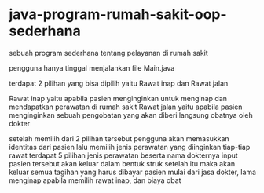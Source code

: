 # java-program-rumah-sakit-oop-sederhana
sebuah program sederhana tentang pelayanan di rumah sakit

pengguna hanya tinggal menjalankan file Main.java

terdapat 2 pilihan yang bisa dipilih yaitu Rawat inap dan Rawat jalan

Rawat inap yaitu apabila pasien menginginkan untuk menginap dan mendapatkan perawatan di rumah sakit
Rawat jalan yaitu apabila pasien menginginkan sebuah pengobatan yang akan diberi langsung obatnya oleh dokter

setelah memilih dari 2 pilihan tersebut pengguna akan memasukkan identitas dari pasien lalu memilih jenis perawatan yang diinginkan
tiap-tiap rawat terdapat 5 pilihan jenis perawatan beserta nama dokternya
input pasien tersebut akan keluar dalam bentuk struk
setelah itu maka akan keluar semua tagihan yang harus dibayar pasien mulai dari jasa dokter, lama menginap apabila memilih rawat inap, dan biaya obat

